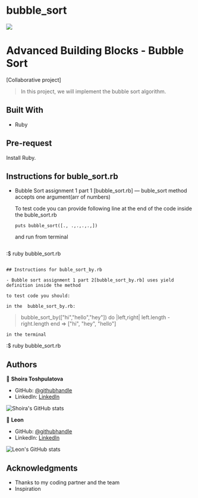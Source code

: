 # bubble_sort

![](https://img.shields.io/badge/Microverse-blueviolet)

# Advanced Building Blocks - Bubble Sort

[Collaborative project]
>In this project, we will implement the bubble sort algorithm. 

## Built With

- Ruby

## Pre-request

Install Ruby.

## Instructions for buble_sort.rb

- Bubble Sort assignment 1 part 1 [bubble_sort.rb] — buble_sort method accepts one argument(arr of numbers)
  
  To test code you can provide following line at the end of the code inside the buble_sort.rb

  ```
  puts bubble_sort([., .,.,.,.,])
  ```
  
  and run from terminal
  
  ```terminal
 :$ ruby bubble_sort.rb
  ```

## Instructions for buble_sort_by.rb

- Bubble sort assignment 1 part 2[bubble_sort_by.rb] uses yield definition inside the method

to test code you should:  

in the  bubble_sort_by.rb: 

  ```
  > bubble_sort_by(["hi","hello","hey"]) do |left,right|
  >   left.length - right.length
  > end
  => ["hi", "hey", "hello"]
  ```
in the terminal

 ```
 :$ ruby bubble_sort.rb



## Authors

👤 **Shoira Toshpulatova**

- GitHub: [@githubhandle](https://github.com/shoirata)
- LinkedIn: [LinkedIn](https://www.linkedin.com/in/shoira-tashpulatova-bab4a7122/)

![Shoira's GitHub stats](https://github-readme-stats.vercel.app/api?username=shoirata&count_private=true)


👤 **Leon**

- GitHub: [@githubhandle](https://github.com/Leon-Mbegera)
- LinkedIn: [LinkedIn](https://www.linkedin.com/in/leon-mbegera-053991174/)

![Leon's GitHub stats](https://github-readme-stats.vercel.app/api?username=Leon-Mbegera&count_private=true&theme=dark&show_icons=true)


## Acknowledgments

- Thanks to my coding partner and the team
- Inspiration
